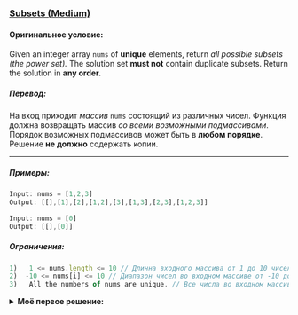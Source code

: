 ### [Subsets (Medium)](https://leetcode.com/problems/subsets/)

#### Оригинальное условие:
Given an integer array ``nums`` of **unique** elements, return *all possible subsets (the power set).*
The solution set **must not** contain duplicate subsets. Return the solution in **any order.**

##### Перевод: 
На вход приходит *массив* ``nums`` состоящий из различных чисел. Функция должна возвращать массив *со всеми возможными подмассивами*. Порядок возможных подмассивов может быть в **любом порядке**. Решение **не должно** содержать копии.

****
##### Примеры: 
```js
Input: nums = [1,2,3]
Output: [[],[1],[2],[1,2],[3],[1,3],[2,3],[1,2,3]]
```
```js
Input: nums = [0]
Output: [[],[0]]
```

##### Ограничения: 

```js
1)   1 <= nums.length <= 10 // Длинна входного массива от 1 до 10 чисел.
2)  -10 <= nums[i] <= 10 // Диапазон чисел во входном массиве от -10 до 10
3)   All the numbers of nums are unique. // Все числа во входном массиве уникальны
```

<details>
  <summary><b>Моё первое решение:</b></summary>
  
```javascript
```
  
</details>
